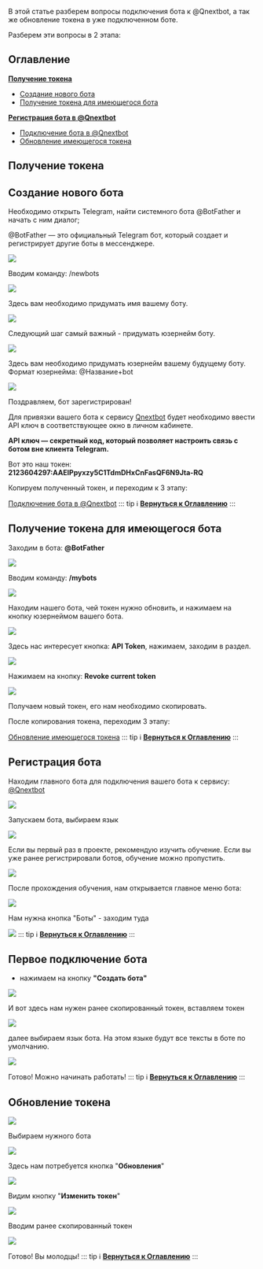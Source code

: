 
В этой статье разберем вопросы подключения бота к @Qnextbot, а так же обновление токена в уже подключенном боте. 

Разберем эти вопросы в 2 этапа:
## Оглавление

[**Получение токена**](#получение-токена)
* [Создание нового бота](#создание-нового-бота)
* [Получение токена для имеющегося бота](#получение-токена-для-имеющегося-бота)

[**Регистрация бота в @Qnextbot**](#регистрация-бота)
* [Подключение бота в @Qnextbot](#первое-подключение-бота)
* [Обновление имеющегося токена](#обновление-токена)


## Получение токена
## Создание нового бота

Необходимо открыть Telegram, найти системного бота @BotFather и начать с ним диалог;

@BotFather — это официальный Telegram бот, который создает и регистрирует другие боты в мессенджере.


![](./1.png)

Вводим команду: /newbots

![](./2.png)

Здесь вам необходимо придумать имя вашему боту.

![](./3.png)

Следующий шаг самый важный - придумать юзернейм боту.

![](./4.png)

Здесь вам необходимо придумать юзернейм вашему будущему боту. Формат юзернейма: @Название+bot

![](./5.png)

Поздравляем, бот зарегистрирован! 

Для привязки вашего бота к сервису [Qnextbot](http://t.me/Qnextbot) будет необходимо ввести API ключ в соответствующее окно в личном кабинете.

**API ключ — секретный код, который позволяет настроить связь с ботом вне клиента Telegram.**

Вот это наш токен: **2123604297:AAElPpyxzy5C1TdmDHxCnFasQF6N9Jta-RQ**

Копируем полученный токен, и переходим к 3 этапу: 

[Подключение бота в @Qnextbot](#первое-подключение-бота)
::: tip ℹ️
[**Вернуться к Оглавлению**](#оглавление)
:::




## Получение токена для имеющегося бота

Заходим в бота: **@BotFather**

![](./6.png)

Вводим команду: **/mybots**

![](./7.png)

Находим нашего бота, чей токен нужно обновить, и нажимаем на кнопку юзернеймом вашего бота. 

![](./8.png)



Здесь нас интересует кнопка: **API Token**, нажимаем, заходим в раздел.

![](./9.png)

Нажимаем на кнопку: **Revoke current token**

![](./10.png)

Получаем новый токен, его нам необходимо скопировать. 

После копирования токена, переходим 3 этапу: 

[Обновление имеющегося токена](#обновление-токена)
::: tip ℹ️
[**Вернуться к Оглавлению**](#оглавление)
:::


## Регистрация бота

Находим  главного бота для подключения вашего бота к сервису: [@Qnextbot](http://t.me/Qnexbot)

![](./11.png)

Запускаем бота, выбираем язык

![](./12.png)

Если вы первый раз в проекте, рекомендую изучить обучение. Если вы уже ранее регистрировали ботов, обучение можно пропустить.

![](./13.png)

После прохождения обучения, нам открывается главное меню бота:

![](./14.png)

Нам нужна кнопка "Боты" - заходим туда

![](./15.png)
::: tip ℹ️
[**Вернуться к Оглавлению**](#оглавление)
:::




## Первое подключение бота

- нажимаем на кнопку **"Создать бота"**

![](./16.png)

И вот здесь нам нужен ранее скопированный токен, вставляем токен

![](./17.png)

далее выбираем язык бота. На этом языке будут все тексты в боте по умолчанию.

![](./18.png)

Готово! Можно начинать работать!
::: tip ℹ️
[**Вернуться к Оглавлению**](#оглавление)
:::


## Обновление токена

![](./19.png)

Выбираем нужного бота

![](./20.png)

Здесь нам потребуется кнопка "**Обновления**"

![](./21.png)

Видим кнопку "**Изменить токен**"

![](./22.png)

Вводим ранее скопированный токен

![](./23.png)

Готово! Вы молодцы!
::: tip ℹ️
[**Вернуться к Оглавлению**](#оглавление)
:::






